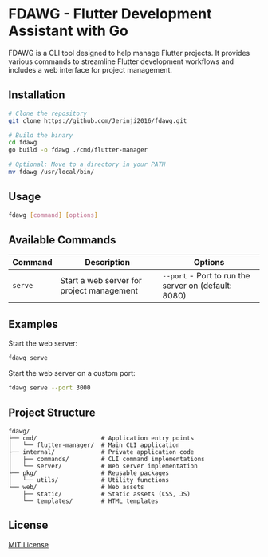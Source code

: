 # FDAWG - Flutter Development Assistant with Go

FDAWG is a CLI tool designed to help manage Flutter projects. It provides various commands to streamline Flutter development workflows and includes a web interface for project management.

## Installation

```bash
# Clone the repository
git clone https://github.com/Jerinji2016/fdawg.git

# Build the binary
cd fdawg
go build -o fdawg ./cmd/flutter-manager

# Optional: Move to a directory in your PATH
mv fdawg /usr/local/bin/
```

## Usage

```bash
fdawg [command] [options]
```

## Available Commands

| Command | Description | Options |
|---------|-------------|---------|
| `serve` | Start a web server for project management | `--port` - Port to run the server on (default: 8080) |

## Examples

Start the web server:

```bash
fdawg serve
```

Start the web server on a custom port:

```bash
fdawg serve --port 3000
```

## Project Structure

```text
fdawg/
├── cmd/                  # Application entry points
│   └── flutter-manager/  # Main CLI application
├── internal/             # Private application code
│   ├── commands/         # CLI command implementations
│   └── server/           # Web server implementation
├── pkg/                  # Reusable packages
│   └── utils/            # Utility functions
└── web/                  # Web assets
    ├── static/           # Static assets (CSS, JS)
    └── templates/        # HTML templates
```

## License

[MIT License](LICENSE)

